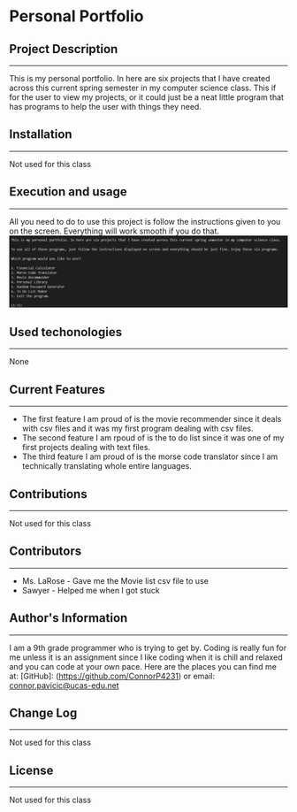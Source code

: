 # Personal Portfolio

## Project Description
---
This is my personal portfolio. In here are six projects that I have created across this current spring semester in my computer science class. This if for the user to
view my projects, or it could just be a neat little program that has programs to help the user with things they need.

## Installation
---
Not used for this class  

## Execution and usage
---
All you need to do to use this project is follow the instructions given to you on the screen. Everything will work smooth if you do that.
![Here you can see how there are instructions and background information displayed in the terminal.](personal_portfolio\readme_image.png)  

## Used techonologies
---
None

## Current Features
---
+ The first feature I am proud of is the movie recommender since it deals with csv files and it was my first program dealing with csv files.
+ The second feature I am rpoud of is the to do list since it was one of my first projects dealing with text files.
+ The third feature I am proud of is the morse code translator since I am technically translating whole entire languages.

## Contributions
---
Not used for this class

## Contributors
---
+ Ms. LaRose - Gave me the Movie list csv file to use
+ Sawyer - Helped me when I got stuck

## Author's Information
---
I am a 9th grade programmer who is trying to get by. Coding is really fun for me unless it is an assignment since I like coding when it is chill and relaxed
and you can code at your own pace. Here are the places you can find me at: [GitHub]: (https://github.com/ConnorP4231) or email: connor.pavicic@ucas-edu.net

## Change Log
---
Not used for this class

## License
---
Not used for this class